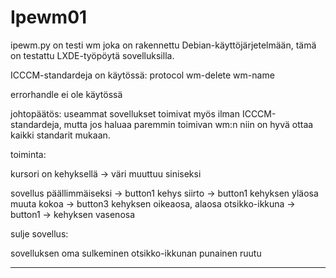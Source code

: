 # Ipewm01

ipewm.py on testi wm joka on rakennettu Debian-käyttöjärjetelmään, tämä on testattu LXDE-työpöytä sovelluksilla.

ICCCM-standardeja on käytössä:
protocol
wm-delete
wm-name

errorhandle ei ole käytössä 

johtopäätös:
useammat sovellukset toimivat myös ilman ICCCM-standardeja, mutta jos haluaa paremmin toimivan wm:n niin on hyvä ottaa kaikki standarit mukaan.

toiminta:

kursori on kehyksellä -> väri muuttuu siniseksi

sovellus päällimmäiseksi -> button1 kehys
siirto -> button1 kehyksen yläosa
muuta kokoa -> button3 kehyksen oikeaosa, alaosa
otsikko-ikkuna -> button1 -> kehyksen vasenosa

sulje sovellus:

sovelluksen oma sulkeminen
otsikko-ikkunan punainen ruutu

------












